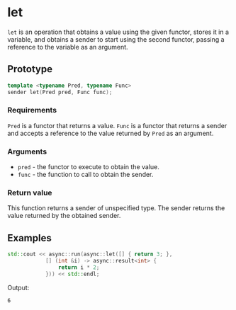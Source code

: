 # let

`let` is an operation that obtains a value using the given functor, stores it in
a variable, and obtains a sender to start using the second functor, passing a
reference to the variable as an argument.

## Prototype

```cpp
template <typename Pred, typename Func>
sender let(Pred pred, Func func);
```

### Requirements

`Pred` is a functor that returns a value. `Func` is a functor that returns a sender
and accepts a reference to the value returned by `Pred` as an argument.

### Arguments

 - `pred` - the functor to execute to obtain the value.
 - `func` - the function to call to obtain the sender.

### Return value

This function returns a sender of unspecified type. The sender returns the value returned
by the obtained sender.

## Examples

```cpp
std::cout << async::run(async::let([] { return 3; },
			[] (int &i) -> async::result<int> {
				return i * 2;
			})) << std::endl;
```

Output:
```
6
```

